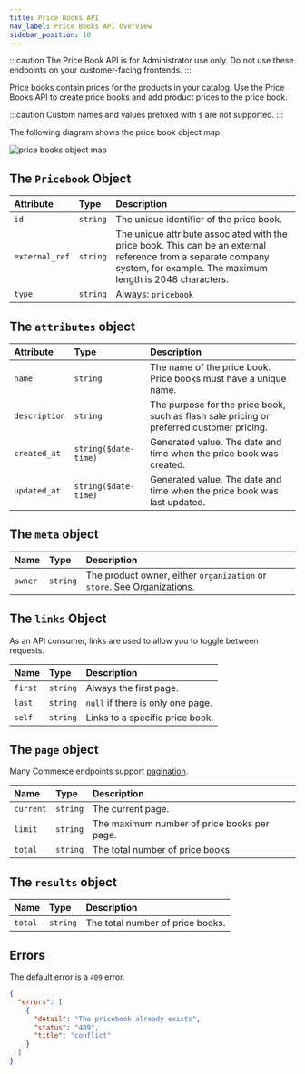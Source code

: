 ```yaml
---
title: Price Books API
nav_label: Price Books API Overview
sidebar_position: 10
---
```


:::caution
The Price Book API is for Administrator use only. Do not use these endpoints on your customer-facing frontends.
:::

Price books contain prices for the products in your catalog. Use the Price Books API to create price books and add product prices to the price book.

:::caution 
Custom names and values prefixed with `$` are not supported.
:::

The following diagram shows the price book object map.

![price books object map](/assets/pb-object-map.png)


## The `Pricebook` Object

| Attribute                | Type | Description                                                                                                                                                                |
|:-------------------------| :--- |:---------------------------------------------------------------------------------------------------------------------------------------------------------------------------|
| `id`                     | `string` | The unique identifier of the price book.                                                                                                                                   |
| `external_ref`           | `string` | The unique attribute associated with the price book. This can be an external reference from a separate company system, for example. The maximum length is 2048 characters. |
| `type`                   | `string` | Always: `pricebook`                                                                                                                                                        |

## The `attributes` object

| Attribute                | Type | Description                                                                                                                                                                |
|:-------------------------| :--- |:---------------------------------------------------------------------------------------------------------------------------------------------------------------------------|
| `name`                   | `string` | The name of the price book. Price books must have a unique name.                                                                                                           |
| `description` | `string` | The purpose for the price book, such as flash sale pricing or preferred customer pricing.                                                                                  |
| `created_at`  | `string($date-time)` | Generated value. The date and time when the price book was created.                                                                                                        |
| `updated_at`  | `string($date-time)` | Generated value. The date and time when the price book was last updated.                                                                                                   |

## The `meta` object

| Name | Type | Description |
| :--- | :--- | :--- |
| `owner` | `string` | The product owner,  either `organization` or `store`. See [Organizations](/docs/organizations/overview). |

## The `links` Object

As an API consumer, links are used to allow you to toggle between requests. 

| Name    | Type | Description                       |
|:--------| :--- |:----------------------------------|
| `first` | `string` | Always the first page.            |
| `last`  | `string` | `null` if there is only one page. |
| `self`  | `string` | Links to a specific price book.   |

## The `page` object

Many Commerce endpoints support [pagination](/docs/api-overview/pagination).

| Name      | Type | Description                                 |
|:----------| :--- |:--------------------------------------------|
| `current` | `string` | The current page.                           |
| `limit`   | `string` | The maximum number of price books per page. |
| `total`   | `string` | The total number of price books.            |

## The `results` object 

| Name      | Type | Description                      |
|:----------| :--- |:---------------------------------|
| `total`   | `string` | The total number of price books. |

## Errors

The default error is a `409` error.

```json
{
  "errors": [
    {
      "detail": "The pricebook already exists",
      "status": "409",
      "title": "conflict"
    }
  ]
}
```
